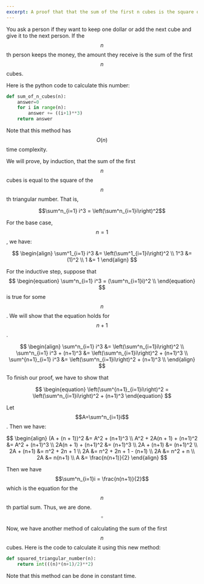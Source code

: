 ```yaml
---
excerpt: A proof that that the sum of the first n cubes is the square of the nth triangular number. 
---
```

<script type="text/javascript" id="MathJax-script" async
  src="https://cdn.jsdelivr.net/npm/mathjax@3/es5/tex-svg.js">
</script>

You ask a person if they want to keep one dollar or add the next cube and give it to the next person. If the $$n$$th person keeps the money, the amount they receive is the sum of the first $$n$$ cubes. 

Here is the python code to calculate this number:
```python
def sum_of_n_cubes(n):
    answer=0
    for i in range(n):
        answer += ((i+1)**3)
    return answer
```
Note that this method has $$O(n)$$ time complexity. 

We will prove, by induction, that the sum of the first $$n$$ cubes is equal to the square of the $$n$$th triangular number. That is, 

$$\sum^n_{i=1} i^3 = \left(\sum^n_{i=1}i\right)^2$$

For the base case, $$n=1$$, we have:

$$
\begin{align}
\sum^1_{i=1} i^3 &= \left(\sum^1_{i=1}i\right)^2 \\
1^3 &= (1)^2 \\
1 &= 1
\end{align}
$$

For the inductive step, suppose that
$$
\begin{equation}
\sum^n_{i=1} i^3 = (\sum^n_{i=1}i)^2 \\
\end{equation}
$$
is true for some $$n$$. We will show that the equation holds for $$n+1$$. 

$$
\begin{align}
\sum^n_{i=1} i^3 &= \left(\sum^n_{i=1}i\right)^2 \\
\sum^n_{i=1} i^3 + (n+1)^3 &= \left(\sum^n_{i=1}i\right)^2 + (n+1)^3 \\
\sum^{n+1}_{i=1} i^3 &= \left(\sum^n_{i=1}i\right)^2 + (n+1)^3 \\
\end{align}
$$

To finish our proof, we have to show that

$$
\begin{equation}
\left(\sum^{n+1}_{i=1}i\right)^2 = \left(\sum^n_{i=1}i\right)^2 + (n+1)^3
\end{equation}
$$

Let $$A=\sum^n_{i=1}i$$. Then we have:

$$
\begin{align}
(A + (n + 1))^2 &= A^2 + (n+1)^3 \\
A^2 + 2A(n + 1) + (n+1)^2 &= A^2 + (n+1)^3 \\
2A(n + 1) + (n+1)^2 &= (n+1)^3 \\
2A + (n+1) &= (n+1)^2 \\
2A + (n+1) &= n^2 + 2n + 1 \\
2A &= n^2 + 2n + 1 - (n+1) \\
2A &= n^2 + n \\
2A &= n(n+1) \\
A &= \frac{n(n+1)}{2}
\end{align}
$$

Then we have $$\sum^n_{i=1}i = \frac{n(n+1)}{2}$$ which is the equation for the $$n$$th partial sum. Thus, we are done. $$\square$$


Now, we have another method of calculating the sum of the first $$n$$ cubes. Here is the code to calculate it using this new method: 
```python
def squared_triangular_number(n):
    return int(((n)*(n+1)/2)**2)
```
Note that this method can be done in constant time. 